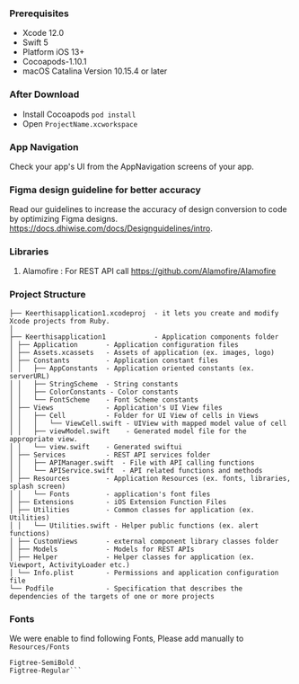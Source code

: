 ### Prerequisites

- Xcode 12.0
- Swift 5
- Platform iOS 13+
- Cocoapods-1.10.1
- macOS Catalina Version 10.15.4 or later

### After Download
- Install Cocoapods `pod install`
- Open `ProjectName.xcworkspace`

### App Navigation
Check your app's UI from the AppNavigation screens of your app.

### Figma design guideline for better accuracy
Read our guidelines to increase the accuracy of design conversion to code by optimizing Figma designs. 
https://docs.dhiwise.com/docs/Designguidelines/intro.

### Libraries

1. Alamofire : For REST API call
https://github.com/Alamofire/Alamofire


### Project Structure
```
├── Keerthisapplication1.xcodeproj  - it lets you create and modify Xcode projects from Ruby.      
│ 
├── Keerthisapplication1            - Application components folder
│ ├── Application       - Application configuration files
│ ├── Assets.xcassets   - Assets of application (ex. images, logo)
│ ├── Constants         - Application constant files
│ │   ├── AppConstants  - Application oriented constants (ex. serverURL)
│ │   ├── StringScheme  - String constants
│ │   ├── ColorConstants - Color constants
│ │   └── FontScheme    - Font Scheme constants
│ ├── Views             - Application's UI View files
│ │   ├── Cell	        - Folder for UI View of cells in Views
│ │   │   └── ViewCell.swift - UIView with mapped model value of cell
│ │   ├── viewModel.swift    - Generated model file for the appropriate view.
│ │   └── view.swift    - Generated swiftui  
│ ├── Services          - REST API services folder
│ │   ├── APIManager.swift  - File with API calling functions
│ │   └── APIService.swift  - API related functions and methods
│ ├── Resources         - Application Resources (ex. fonts, libraries, splash screen)
│ │   └── Fonts         - application's font files
│ ├── Extensions        - iOS Extension Function Files
│ ├── Utilities         - Common classes for application (ex. Utilities)
│ │   └── Utilities.swift - Helper public functions (ex. alert functions)
│ ├── CustomViews       - external component library classes folder
│ ├── Models            - Models for REST APIs
│ ├── Helper            - Helper classes for application (ex. Viewport, ActivityLoader etc.)
│ └── Info.plist        - Permissions and application configuration file
└── Podfile             - Specification that describes the dependencies of the targets of one or more projects
```

### Fonts
We were enable to find following Fonts, Please add manually to ```Resources/Fonts```

```
Figtree-SemiBold
Figtree-Regular```